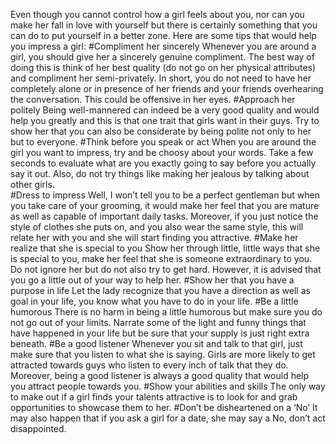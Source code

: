 Even though you cannot control how a girl feels about you, nor can you make her fall in love with yourself but there is certainly something that you can do to put yourself in a better zone. Here are some tips that would help you impress a girl:
#Compliment her sincerely 
Whenever you are around a girl, you should give her a sincerely genuine compliment. The best way of doing this is think of her best quality (do not go on her physical attributes) and compliment her semi-privately. In short, you do not need to have her completely alone or in presence of her friends and your friends overhearing the conversation. This could be offensive in her eyes.
#Approach her politely
Being well-mannered can indeed be a very good quality and would help you greatly and this is that one trait that girls want in their guys. Try to show her that you can also be considerate by being polite not only to her but to everyone. 
#Think before you speak or act
When you are around the girl you want to impress, try and be choosy about your words. Take a few seconds to evaluate what are you exactly going to say before you actually say it out. Also, do not try things like making her jealous by talking about other girls.  
#Dress to impress
Well, I won’t tell you to be a perfect gentleman but when you take care of your grooming, it would make her feel that you are mature as well as capable of important daily tasks. Moreover, if you just notice the style of clothes she puts on, and you also wear the same style, this will relate her with you and she will start finding you attractive.
#Make her realize that she is special to you
Show her through little, little ways that she is special to you, make her feel that she is someone extraordinary to you. Do not ignore her but do not also try to get hard. However, it is advised that you go a little out of your way to help her. 
#Show her that you have a purpose in life
Let the lady recognize that you have a direction as well as goal in your life, you know what you have to do in your life. 
#Be a little humorous 
There is no harm in being a little humorous but make sure you do not go out of your limits. Narrate some of the light and funny things that have happened in your life but be sure that your supply is just right extra beneath.
#Be a good listener
Whenever you sit and talk to that girl, just make sure that you listen to what she is saying. Girls are more likely to get attracted towards guys who listen to every inch of talk that they do. Moreover, being a good listener is always a good quality that would help you attract people towards you. 
#Show your abilities and skills
The only way to make out if a girl finds your talents attractive is to look for and grab opportunities to showcase them to her.
#Don’t be disheartened on a ‘No’
It may also happen that if you ask a girl for a date, she may say a No, don’t act disappointed. 

